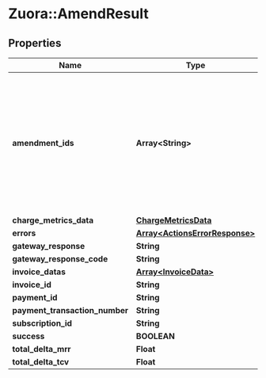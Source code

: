 # Zuora::AmendResult

## Properties
Name | Type | Description | Notes
------------ | ------------- | ------------- | -------------
**amendment_ids** | **Array&lt;String&gt;** | A list of the IDs of the associated amendments. There can be as many as three amendment IDs. Use a comma to separate each amendment ID.  | [optional] 
**charge_metrics_data** | [**ChargeMetricsData**](ChargeMetricsData.md) |  | [optional] 
**errors** | [**Array&lt;ActionsErrorResponse&gt;**](ActionsErrorResponse.md) |  | [optional] 
**gateway_response** | **String** |  | [optional] 
**gateway_response_code** | **String** |  | [optional] 
**invoice_datas** | [**Array&lt;InvoiceData&gt;**](InvoiceData.md) |  | [optional] 
**invoice_id** | **String** |  | [optional] 
**payment_id** | **String** |  | [optional] 
**payment_transaction_number** | **String** |  | [optional] 
**subscription_id** | **String** |  | [optional] 
**success** | **BOOLEAN** |  | [optional] 
**total_delta_mrr** | **Float** |  | [optional] 
**total_delta_tcv** | **Float** |  | [optional] 


